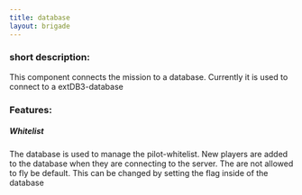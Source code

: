 ```yaml
---
title: database
layout: brigade
---
```


### short description:
This component connects the mission to a database.
Currently it is used to connect to a extDB3-database

### Features:
##### Whitelist
The database is used to manage the pilot-whitelist. New players are added to the database when they are connecting to the server. The are not allowed to fly be default. This can be changed by setting the flag inside of the database
